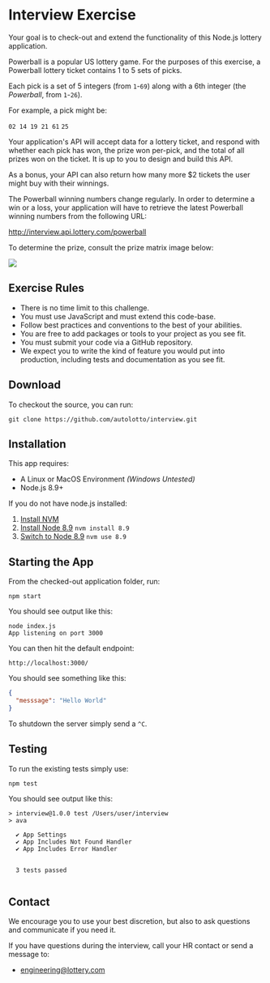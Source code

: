 # Interview Exercise

Your goal is to check-out and extend the functionality of this Node.js lottery application. 

Powerball is a popular US lottery game.  For the purposes of this exercise, a Powerball lottery ticket contains 1 to 5 sets of picks. 

Each pick is a set of 5 integers (from `1`-`69`) along with a 6th integer (the _Powerball_, from `1`-`26`). 

For example, a pick might be: 

`02 14 19 21 61` `25`

Your application's API will accept data for a lottery ticket, and respond with whether each pick has won, the prize won per-pick, and the total of all prizes won on the ticket.  It is up to you to design and build this API. 

As a bonus, your API can also return how many more $2 tickets the user might buy with their winnings. 

The Powerball winning numbers change regularly. In order to determine a win or a loss, your application will have to retrieve the latest Powerball winning numbers from the following URL: 

http://interview.api.lottery.com/powerball

To determine the prize, consult the prize matrix image below: 

![](https://raw.githubusercontent.com/autolotto/interview/master/powerball_rules.png)




## Exercise Rules

- There is no time limit to this challenge. 
- You must use JavaScript and must extend this code-base. 
- Follow best practices and conventions to the best of your abilities.
- You are free to add packages or tools to your project as you see fit.
- You must submit your code via a GitHub repository. 
- We expect you to write the kind of feature you would put into production, including tests and documentation as you see fit.


## Download

To checkout the source, you can run: 

`git clone https://github.com/autolotto/interview.git`

## Installation

This app requires: 

- A Linux or MacOS Environment *(Windows Untested)*
- Node.js 8.9+

If you do not have node.js installed: 

1. [Install NVM](https://github.com/creationix/nvm#installation)
2. [Install Node 8.9](https://github.com/creationix/nvm#usage) `nvm install 8.9`
3. [Switch to Node 8.9](https://github.com/creationix/nvm#usage) `nvm use 8.9`

## Starting the App

From the checked-out application folder, run: 

`npm start`

You should see output like this: 

```
node index.js
App listening on port 3000
```

You can then hit the default endpoint: 

`http://localhost:3000/`

You should see something like this: 

```json
{
  "messsage": "Hello World"
}
```

To shutdown the server simply send a `^C`.

## Testing

To run the existing tests simply use: 

`npm test`

You should see output like this: 

```
> interview@1.0.0 test /Users/user/interview
> ava
 
  ✔ App Settings
  ✔ App Includes Not Found Handler
  ✔ App Includes Error Handler
 

  3 tests passed
 
```

## Contact

We encourage you to use your best discretion, but also to ask questions and communicate if you need it.  

If you have questions during the interview, call your HR contact or send a message to: 

- [engineering@lottery.com](mailto:engineering@lottery.com)



 
